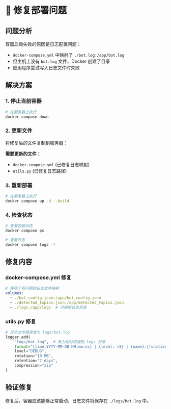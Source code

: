# 🔧 修复部署问题

## 问题分析
容器启动失败的原因是日志配置问题：
- `docker-compose.yml` 中映射了 `./bot.log:/app/bot.log`
- 但主机上没有 `bot.log` 文件，Docker 创建了目录
- 应用程序尝试写入日志文件时失败

## 解决方案

### 1. 停止当前容器
```bash
# 在服务器上执行
docker compose down
```

### 2. 更新文件
将修复后的文件复制到服务器：

**需要更新的文件：**
- `docker-compose.yml` (已修复日志映射)
- `utils.py` (已修复日志路径)

### 3. 重新部署
```bash
# 在服务器上执行
docker compose up -d --build
```

### 4. 检查状态
```bash
# 查看容器状态
docker compose ps

# 查看日志
docker compose logs -f
```

## 修复内容

### docker-compose.yml 修复
```yaml
# 移除了有问题的日志文件映射
volumes:
  - ./bot_config.json:/app/bot_config.json
  - ./detected_topics.json:/app/detected_topics.json
  - ./logs:/app/logs  # 只映射日志目录
```

### utils.py 修复
```python
# 日志文件路径改为 logs/bot.log
logger.add(
    "logs/bot.log",  # 改为相对路径到 logs 目录
    format="{time:YYYY-MM-DD HH:mm:ss} | {level: <8} | {name}:{function}:{line} - {message}",
    level="DEBUG",
    rotation="10 MB",
    retention="7 days",
    compression="zip"
)
```

## 验证修复
修复后，容器应该能够正常启动，日志文件将保存在 `./logs/bot.log` 中。
